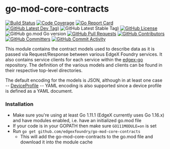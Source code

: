 # go-mod-core-contracts
[![Build Status](https://jenkins.edgexfoundry.org/view/EdgeX%20Foundry%20Project/job/edgexfoundry/job/go-mod-core-contracts/job/master/badge/icon)](https://jenkins.edgexfoundry.org/view/EdgeX%20Foundry%20Project/job/edgexfoundry/job/go-mod-core-contracts/job/master/) [![Code Coverage](https://codecov.io/gh/edgexfoundry/go-mod-core-contracts/branch/master/graph/badge.svg?token=s4Y4L22Bs0)](https://codecov.io/gh/edgexfoundry/go-mod-core-contracts) [![Go Report Card](https://goreportcard.com/badge/github.com/edgexfoundry/go-mod-core-contracts)](https://goreportcard.com/report/github.com/edgexfoundry/go-mod-core-contracts) [![GitHub Latest Dev Tag)](https://img.shields.io/github/v/tag/edgexfoundry/go-mod-core-contracts?include_prereleases&sort=semver&label=latest-dev)](https://github.com/edgexfoundry/go-mod-core-contracts/tags) ![GitHub Latest Stable Tag)](https://img.shields.io/github/v/tag/edgexfoundry/go-mod-core-contracts?sort=semver&label=latest-stable) [![GitHub License](https://img.shields.io/github/license/edgexfoundry/go-mod-core-contracts)](https://choosealicense.com/licenses/apache-2.0/) ![GitHub go.mod Go version](https://img.shields.io/github/go-mod/go-version/edgexfoundry/go-mod-core-contracts) [![GitHub Pull Requests](https://img.shields.io/github/issues-pr-raw/edgexfoundry/go-mod-core-contracts)](https://github.com/edgexfoundry/go-mod-core-contracts/pulls) [![GitHub Contributors](https://img.shields.io/github/contributors/edgexfoundry/go-mod-core-contracts)](https://github.com/edgexfoundry/go-mod-core-contracts/contributors) [![GitHub Committers](https://img.shields.io/badge/team-committers-green)](https://github.com/orgs/edgexfoundry/teams/go-mod-core-contracts-committers/members) [![GitHub Commit Activity](https://img.shields.io/github/commit-activity/m/edgexfoundry/go-mod-core-contracts)](https://github.com/edgexfoundry/go-mod-core-contracts/commits)

This module contains the contract models used to describe data as it is passed via Request/Response between various
EdgeX Foundry services. It also contains service clients for each service within the
[edgex-go](https://github.com/edgexfoundry/edgex-go) repository. The definition of the various models and clients can
be found in their respective top-level directories.

The default encoding for the models is JSON, although in at least one case --
[DeviceProfile](https://github.com/edgexfoundry/go-mod-core-contracts/blob/master/models/deviceprofile.go) --
YAML encoding is also supported since a device profile is defined as a YAML document.

### Installation ###
* Make sure you're using at least Go 1.11.1 (EdgeX currently uses Go 1.16.x) and have modules enabled, i.e. have an initialized  go.mod file 
* If your code is in your GOPATH then make sure ```GO111MODULE=on``` is set
* Run ```go get github.com/edgexfoundry/go-mod-core-contracts```
    * This will add the go-mod-core-contracts to the go.mod file and download it into the module cache

